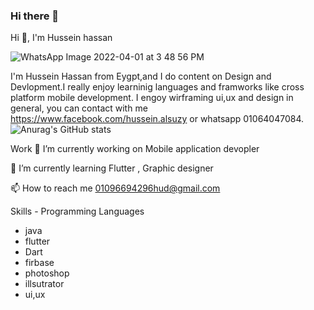 ### Hi there 👋
Hi 👋, I'm Hussein hassan

![WhatsApp Image 2022-04-01 at 3 48 56 PM](https://user-images.githubusercontent.com/86569848/166118519-3baeaa54-f5e0-4ce2-af7d-51d907a0cf5b.jpeg)

I'm Hussein Hassan from Eygpt,and I do content on Design and Devlopment.I really enjoy learninig languages and framworks like cross platform mobile development.
I engoy wirframing ui,ux and design in general, you can contact with me https://www.facebook.com/hussein.alsuzy or whatsapp 01064047084.
![Anurag's GitHub stats](https://github-readme-stats.vercel.app/api?username=HusseinAlswasy&theme=dark&show_icons=true)

Work
🔭 I’m currently working on Mobile application devopler

🌱 I’m currently learning Flutter , Graphic designer

📫 How to reach me 01096694296hud@gmail.com

Skills -  Programming Languages

- java
- flutter
- Dart
- firbase
- photoshop
- illsutrator
- ui,ux







